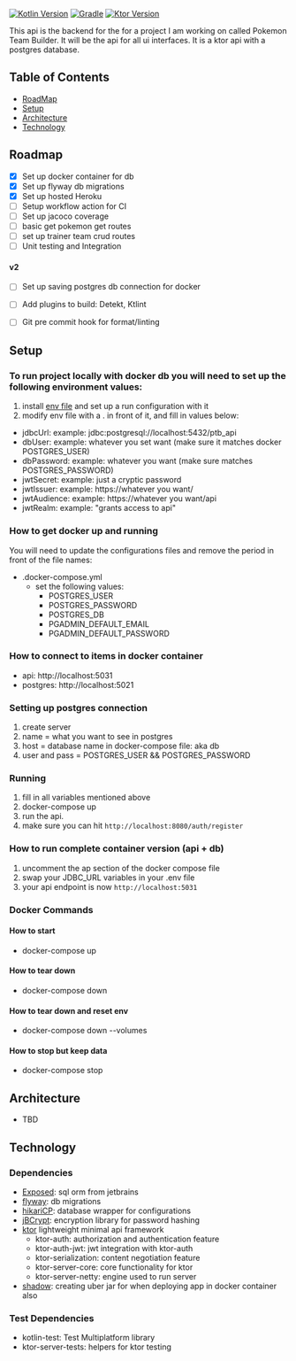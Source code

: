 [![Kotlin Version](https://img.shields.io/badge/kotlin-1.5.31-blue.svg)](http://kotlinlang.org/)
[![Gradle](https://lv.binarybabel.org/catalog-api/gradle/latest.svg?v=7.1)](https://lv.binarybabel.org/catalog/gradle/latest)
[![Ktor Version](https://img.shields.io/badge/ktor-1.6.3-blue.svg)](https://ktor.io/)

This api is the backend for the for a project I am working on called Pokemon Team Builder. 
It will be the api for all ui interfaces. It is a ktor api with a postgres database.


## Table of Contents
- [RoadMap](https://github.com/Stegnerd/ptb-api#roadmap)
- [Setup](https://github.com/Stegnerd/ptb-api#setup)
- [Architecture](https://github.com/Stegnerd/ptb-api#architecture)
- [Technology](https://github.com/Stegnerd/ptb-api#technology)

## Roadmap
- [x] Set up docker container for db
- [x] Set up flyway db migrations
- [x] Set up hosted Heroku
- [ ] Setup workflow action for CI
- [ ] Set up jacoco coverage
- [ ] basic get pokemon get routes
- [ ] set up trainer team crud routes
- [ ] Unit testing and Integration

#### v2
- [ ] Set up saving postgres db connection for docker
- [ ] Add plugins to build: Detekt, Ktlint
- [ ] Git pre commit hook for format/linting


## Setup
### To run project locally with docker db you will need to set up the following environment values:
1. install  [env file](https://plugins.jetbrains.com/plugin/7861-envfile) and set up a run configuration with it
2. modify env file with a . in front of it, and fill in values below:
- jdbcUrl: example: jdbc:postgresql://localhost:5432/ptb_api
- dbUser: example: whatever you set want (make sure it matches docker POSTGRES_USER)
- dbPassword: example: whatever you want (make sure matches POSTGRES_PASSWORD)
- jwtSecret: example: just a cryptic password
- jwtIssuer: example: https://whatever you want/
- jwtAudience: example: https://whatever you want/api
- jwtRealm: example: "grants access to api"

### How to get docker up and running
You will need to update the configurations files and remove the period in front of the file names:
- .docker-compose.yml
    - set the following values:
      - POSTGRES_USER
      - POSTGRES_PASSWORD
      - POSTGRES_DB
      - PGADMIN_DEFAULT_EMAIL
      - PGADMIN_DEFAULT_PASSWORD

### How to connect to items in docker container
- api: http://localhost:5031
- postgres: http://localhost:5021

### Setting up postgres connection
1. create server
2. name = what you want to see in postgres
3. host = database name in docker-compose file: aka db
4. user and pass = POSTGRES_USER && POSTGRES_PASSWORD

### Running
1. fill in all variables mentioned above
2. docker-compose up
3. run the api.
4. make sure you can hit `http://localhost:8080/auth/register`

### How to run complete container version (api + db)
1. uncomment the ap section of the docker compose file
2. swap your JDBC_URL variables in your .env file
3. your api endpoint is now `http://localhost:5031`

### Docker Commands
#### How to start
- docker-compose up
#### How to tear down
- docker-compose down
#### How to tear down and reset env
- docker-compose down --volumes
#### How to stop but keep data
- docker-compose stop

## Architecture
- TBD

## Technology
### Dependencies

- [Exposed](https://github.com/JetBrains/Exposed): sql orm from jetbrains
- [flyway](https://github.com/flyway/flyway): db migrations
- [hikariCP](https://github.com/brettwooldridge/HikariCP): database wrapper for configurations
- [jBCrypt](https://github.com/jeremyh/jBCrypt): encryption library for password hashing
- [ktor](https://github.com/ktorio/ktor) lightweight minimal api framework
  - ktor-auth: authorization and authentication feature 
  - ktor-auth-jwt: jwt integration with ktor-auth
  - ktor-serialization: content negotiation feature
  - ktor-server-core: core functionality for ktor
  - ktor-server-netty: engine used to run server
- [shadow](https://github.com/johnrengelman/shadow): creating uber jar for when deploying app in docker container also
### Test Dependencies
- kotlin-test: Test Multiplatform library
- ktor-server-tests: helpers for ktor testing